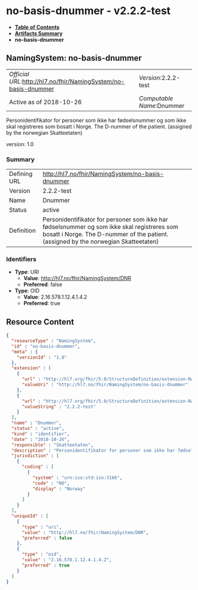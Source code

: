 # no-basis-dnummer - v2.2.2-test

* [**Table of Contents**](toc.md)
* [**Artifacts Summary**](artifacts.md)
* **no-basis-dnummer**

## NamingSystem: no-basis-dnummer 

| | |
| :--- | :--- |
| *Official URL*:http://hl7.no/fhir/NamingSystem/no-basis-dnummer | *Version*:2.2.2-test |
| Active as of 2018-10-26 | *Computable Name*:Dnummer |

 
Personidentifikator for personer som ikke har fødselsnummer og som ikke skal registreres som bosatt i Norge. The D-nummer of the patient. (assigned by the norwegian Skatteetaten) 

version: 1.0

### Summary

| | |
| :--- | :--- |
| Defining URL | http://hl7.no/fhir/NamingSystem/no-basis-dnummer |
| Version | 2.2.2-test |
| Name | Dnummer |
| Status | active |
| Definition | Personidentifikator for personer som ikke har fødselsnummer og som ikke skal registreres som bosatt i Norge. The D-nummer of the patient. (assigned by the norwegian Skatteetaten) |

### Identifiers

* **Type**: URI
  * **Value**: http://hl7.no/fhir/NamingSystem/DNR
  * **Preferred**: false
* **Type**: OID
  * **Value**: 2.16.578.1.12.4.1.4.2
  * **Preferred**: true



## Resource Content

```json
{
  "resourceType" : "NamingSystem",
  "id" : "no-basis-dnummer",
  "meta" : {
    "versionId" : "1.0"
  },
  "extension" : [
    {
      "url" : "http://hl7.org/fhir/5.0/StructureDefinition/extension-NamingSystem.url",
      "valueUri" : "http://hl7.no/fhir/NamingSystem/no-basis-dnummer"
    },
    {
      "url" : "http://hl7.org/fhir/5.0/StructureDefinition/extension-NamingSystem.version",
      "valueString" : "2.2.2-test"
    }
  ],
  "name" : "Dnummer",
  "status" : "active",
  "kind" : "identifier",
  "date" : "2018-10-26",
  "responsible" : "Skatteetaten",
  "description" : "Personidentifikator for personer som ikke har fødselsnummer og som ikke skal registreres som bosatt i Norge. The D-nummer of the patient. (assigned by the norwegian Skatteetaten)",
  "jurisdiction" : [
    {
      "coding" : [
        {
          "system" : "urn:iso:std:iso:3166",
          "code" : "NO",
          "display" : "Norway"
        }
      ]
    }
  ],
  "uniqueId" : [
    {
      "type" : "uri",
      "value" : "http://hl7.no/fhir/NamingSystem/DNR",
      "preferred" : false
    },
    {
      "type" : "oid",
      "value" : "2.16.578.1.12.4.1.4.2",
      "preferred" : true
    }
  ]
}

```
